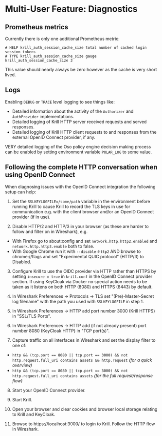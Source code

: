 # Multi-User Feature: Diagnostics

## Prometheus metrics

Currently there is only one additional Prometheus metric:

```
# HELP krill_auth_session_cache_size total number of cached login session tokens
# TYPE krill_auth_session_cache_size gauge
krill_auth_session_cache_size 3
```

This value should nearly always be zero however as the cache is very short lived.

## Logs

Enabling `DEBUG` or `TRACE` level logging to see things like:

  - Detailed information about the activity of the `Authorizer` and `AuthProvider` implementations.
  - Detailed logging of Krill HTTP server received requests and served responses.
  - Detailed logging of Krill HTTP client requests to and responses from the external OpenID Connect provider, if any.

VERY detailed logging of the Oso policy engine decision making process can be enabled by setting environment variable
`POLAR_LOG` to some value.
  
## Following the complete HTTP conversation when using OpenID Connect
  
When diagnosing issues with the OpenID Connect integration the following setup can help:

1. Set the `SSLKEYLOGFILE=/some/path` variable in the environment before running Krill to cause Krill to record the TLS
keys in use for communication e.g. with the client browser and/or an OpenID Connect provider (if in use).

2. Disable HTTP/2 and HTTP/3 in your browser (as these are harder to follow and filter on in Wireshark), e.g.
  - With Firefox go to about:config and set `network.http.http2.enabled` and `network.http.http3.enable` both to false.
  - With Google Chrome run it with `--disable-http2` AND browse to chrome://flags and set "Experimental QUIC protocol" (HTTP/3) to Disabled.

3. Configure Krill to use the OIDC provider via HTTP rather than HTTPS by setting `insecure = true` in `krill.conf` in the OpenID Connect provider section. If using KeyCloak via Docker no special action needs to be taken as it listens on both HTTP (8080) and HTTPS (8443) by default.

4. In Wireshark Preferences -> Protocols -> TLS set "(Pre)-Master-Secret log filename" with the path you used with `SSLKEYLOGFILE` in step 1.

5. In Wireshark Preferences -> HTTP add port number 3000 (Krill HTTPS) in "SSL/TLS Ports".

6. In Wireshark Preferences -> HTTP add (if not already present) port number 8080 (KeyCloak HTTP) in "TCP port(s)".

7. Capture traffic on all interfaces in Wireshark and set the display filter to one of:

- `http && (tcp.port == 8080 || tcp.port == 3000) && not http.request.full_uri contains assets && http.request` _(for a quick overview)_
- `http && (tcp.port == 8080 || tcp.port == 3000) && not http.request.full_uri contains assets` _(for the full request/response flow)_

8. Start your OpenID Connect provider.

9. Start Krill.

10. Open your browser and clear cookies and browser local storage relating to Krill and KeyCloak.

12. Browse to https://localhost:3000/ to login to Krill. Follow the HTTP flow in Wireshark.
